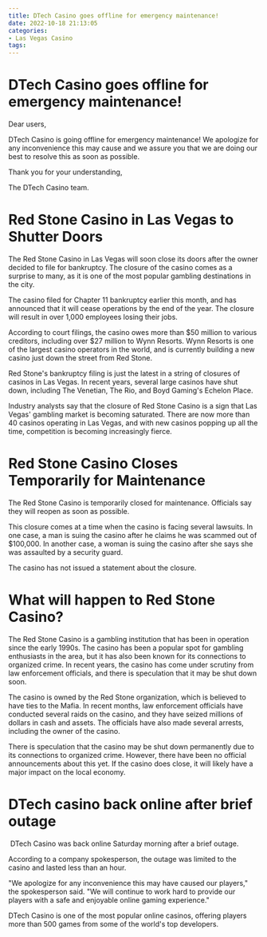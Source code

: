 ```yaml
---
title: DTech Casino goes offline for emergency maintenance!
date: 2022-10-18 21:13:05
categories:
- Las Vegas Casino
tags:
---
```



#  DTech Casino goes offline for emergency maintenance!

Dear users,

DTech Casino is going offline for emergency maintenance! We apologize for any inconvenience this may cause and we assure you that we are doing our best to resolve this as soon as possible.

Thank you for your understanding,

The DTech Casino team.

#  Red Stone Casino in Las Vegas to Shutter Doors

The Red Stone Casino in Las Vegas will soon close its doors after the owner decided to file for bankruptcy. The closure of the casino comes as a surprise to many, as it is one of the most popular gambling destinations in the city.

The casino filed for Chapter 11 bankruptcy earlier this month, and has announced that it will cease operations by the end of the year. The closure will result in over 1,000 employees losing their jobs.

According to court filings, the casino owes more than $50 million to various creditors, including over $27 million to Wynn Resorts. Wynn Resorts is one of the largest casino operators in the world, and is currently building a new casino just down the street from Red Stone.

Red Stone's bankruptcy filing is just the latest in a string of closures of casinos in Las Vegas. In recent years, several large casinos have shut down, including The Venetian, The Rio, and Boyd Gaming's Echelon Place.

Industry analysts say that the closure of Red Stone Casino is a sign that Las Vegas' gambling market is becoming saturated. There are now more than 40 casinos operating in Las Vegas, and with new casinos popping up all the time, competition is becoming increasingly fierce.

#  Red Stone Casino Closes Temporarily for Maintenance

The Red Stone Casino is temporarily closed for maintenance. Officials say they will reopen as soon as possible.

This closure comes at a time when the casino is facing several lawsuits. In one case, a man is suing the casino after he claims he was scammed out of $100,000. In another case, a woman is suing the casino after she says she was assaulted by a security guard.

The casino has not issued a statement about the closure.

#  What will happen to Red Stone Casino?

The Red Stone Casino is a gambling institution that has been in operation since the early 1990s. The casino has been a popular spot for gambling enthusiasts in the area, but it has also been known for its connections to organized crime. In recent years, the casino has come under scrutiny from law enforcement officials, and there is speculation that it may be shut down soon.

The casino is owned by the Red Stone organization, which is believed to have ties to the Mafia. In recent months, law enforcement officials have conducted several raids on the casino, and they have seized millions of dollars in cash and assets. The officials have also made several arrests, including the owner of the casino.

There is speculation that the casino may be shut down permanently due to its connections to organized crime. However, there have been no official announcements about this yet. If the casino does close, it will likely have a major impact on the local economy.

#  DTech casino back online after brief outage

​
DTech Casino was back online Saturday morning after a brief outage.

According to a company spokesperson, the outage was limited to the casino and lasted less than an hour.

"We apologize for any inconvenience this may have caused our players," the spokesperson said. "We will continue to work hard to provide our players with a safe and enjoyable online gaming experience."

DTech Casino is one of the most popular online casinos, offering players more than 500 games from some of the world's top developers.